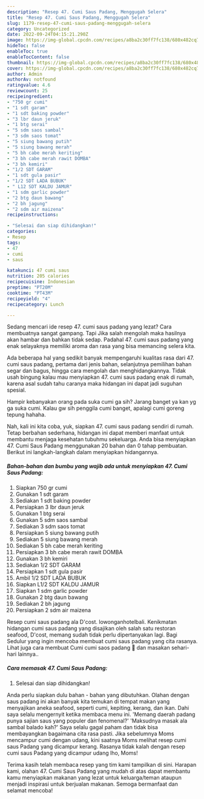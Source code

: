 ```yaml
---
description: "Resep 47. Cumi Saus Padang, Menggugah Selera"
title: "Resep 47. Cumi Saus Padang, Menggugah Selera"
slug: 1179-resep-47-cumi-saus-padang-menggugah-selera
category: Uncategorized
date: 2022-09-24T04:15:21.290Z
image: https://img-global.cpcdn.com/recipes/a8ba2c30ff7fc138/680x482cq70/47-cumi-saus-padang-foto-resep-utama.jpg
hideToc: false
enableToc: true
enableTocContent: false
thumbnail: https://img-global.cpcdn.com/recipes/a8ba2c30ff7fc138/680x482cq70/47-cumi-saus-padang-foto-resep-utama.jpg
cover: https://img-global.cpcdn.com/recipes/a8ba2c30ff7fc138/680x482cq70/47-cumi-saus-padang-foto-resep-utama.jpg
author: Admin
authorAv: notfound
ratingvalue: 4.6
reviewcount: 25
recipeingredient:
- "750 gr cumi"
- "1 sdt garam"
- "1 sdt baking powder"
- "3 lbr daun jeruk"
- "1 btg serai"
- "5 sdm saos sambal"
- "3 sdm saos tomat"
- "5 siung bawang putih"
- "5 siung bawang merah"
- "5 bh cabe merah keriting"
- "3 bh cabe merah rawit DOMBA"
- "3 bh kemiri"
- "1/2 SDT GARAM"
- "1 sdt gula pasir"
- "1/2 SDT LADA BUBUK"
- " L12 SDT KALDU JAMUR"
- "1 sdm garlic powder"
- "2 btg daun bawang"
- "2 bh jagung"
- "2 sdm air maizena"
recipeinstructions:

- "Selesai dan siap dihidangkan!"
categories:
- Resep
tags:
- 47
- cumi
- saus

katakunci: 47 cumi saus 
nutrition: 205 calories
recipecuisine: Indonesian
preptime: "PT20M"
cooktime: "PT43M"
recipeyield: "4"
recipecategory: Lunch

---
```



Sedang mencari ide resep 47. cumi saus padang yang lezat? Cara membuatnya sangat gampang. Tapi Jika salah mengolah maka hasilnya akan hambar dan bahkan tidak sedap. Padahal 47. cumi saus padang yang enak selayaknya memiliki aroma dan rasa yang bisa memancing selera kita.


Ada beberapa hal yang sedikit banyak mempengaruhi kualitas rasa dari 47. cumi saus padang, pertama dari jenis bahan, selanjutnya pemilihan bahan segar dan bagus, hingga cara mengolah dan menghidangkannya. Tidak usah bingung kalau mau menyiapkan 47. cumi saus padang enak di rumah, karena asal sudah tahu caranya maka hidangan ini dapat jadi suguhan spesial.

Hampir kebanyakan orang pada suka cumi ga sih? Jarang banget ya kan yg ga suka cumi. Kalau gw sih penggila cumi banget, apalagi cumi goreng tepung hahaha.


Nah, kali ini kita coba, yuk, siapkan 47. cumi saus padang sendiri di rumah. Tetap berbahan sederhana, hidangan ini dapat memberi manfaat untuk membantu menjaga kesehatan tubuhmu sekeluarga. Anda bisa menyiapkan 47. Cumi Saus Padang menggunakan 20 bahan dan 0 tahap pembuatan. Berikut ini langkah-langkah dalam menyiapkan hidangannya.

<!--inarticleads1-->

##### Bahan-bahan dan bumbu yang wajib ada untuk menyiapkan 47. Cumi Saus Padang:

1. Siapkan 750 gr cumi
1. Gunakan 1 sdt garam
1. Sediakan 1 sdt baking powder
1. Persiapkan 3 lbr daun jeruk
1. Gunakan 1 btg serai
1. Gunakan 5 sdm saos sambal
1. Sediakan 3 sdm saos tomat
1. Persiapkan 5 siung bawang putih
1. Sediakan 5 siung bawang merah
1. Sediakan 5 bh cabe merah keriting
1. Persiapkan 3 bh cabe merah rawit DOMBA
1. Gunakan 3 bh kemiri
1. Sediakan 1/2 SDT GARAM
1. Persiapkan 1 sdt gula pasir
1. Ambil 1/2 SDT LADA BUBUK
1. Siapkan  L1/2 SDT KALDU JAMUR
1. Siapkan 1 sdm garlic powder
1. Gunakan 2 btg daun bawang
1. Sediakan 2 bh jagung
1. Persiapkan 2 sdm air maizena


Resep cumi saus padang ala D&#39;cost. lowonganhotelbali. Kenikmatan hidangan cumi saus padang yang disajikan oleh salah satu restoran seafood, D&#39;cost, memang sudah tidak perlu dipertanyakan lagi. Bagi Sedulur yang ingin mencoba membuat cumi saus padang yang cita rasanya. Lihat juga cara membuat Cumi cumi saos padang 🦑 dan masakan sehari-hari lainnya.. 

<!--inarticleads2-->

##### Cara memasak 47. Cumi Saus Padang:


1. Selesai dan siap dihidangkan!

Anda perlu siapkan dulu bahan - bahan yang dibutuhkan. Olahan dengan saus padang ini akan banyak kita temukan di tempat makan yang menyajikan aneka seafood, seperti cumi, kepiting, kerang, dan ikan. Dahi saya selalu mengernyit ketika membaca menu ini. &#39;Memang daerah padang punya sajian saus yang populer dan fenomenal?&#39; &#39;Maksudnya masak ala sambal balado kah?&#39; Saya selalu gagal paham dan tidak bisa membayangkan bagaimana cita rasa pasti. Jika sebelumnya Moms mencampur cumi dengan udang, kini saatnya Moms melihat resep cumi saus Padang yang dicampur kerang. Rasanya tidak kalah dengan resep cumi saus Padang yang dicampur udang lho, Moms! 

Terima kasih telah membaca resep yang tim kami tampilkan di sini. Harapan kami, olahan 47. Cumi Saus Padang yang mudah di atas dapat membantu kamu menyiapkan makanan yang lezat untuk keluarga/teman ataupun menjadi inspirasi untuk berjualan makanan. Semoga bermanfaat dan selamat mencoba!
